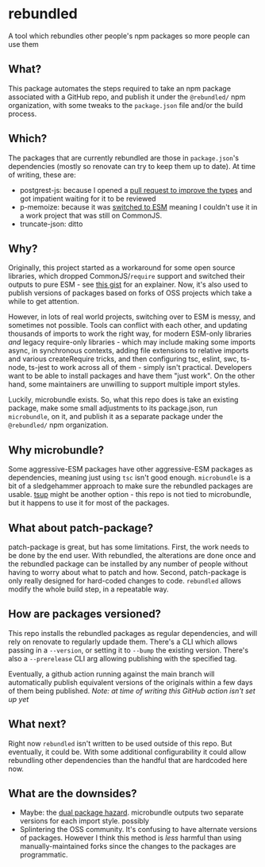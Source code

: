 # rebundled
A tool which rebundles other people's npm packages so more people can use them

## What?

This package automates the steps required to take an npm package associated with a GitHub repo, and publish it under the `@rebundled/` npm organization, with some tweaks to the `package.json` file and/or the build process.

## Which?

The packages that are currently rebundled are those in `package.json`'s dependencies (mostly so renovate can try to keep them up to date). At time of writing, these are:

- postgrest-js: because I opened a [pull request to improve the types](https://github.com/supabase/postgrest-js/pull/494) and got impatient waiting for it to be reviewed
- p-memoize: because it was [switched to ESM](https://github.com/sindresorhus/p-memoize/releases/tag/v5.0.0) meaning I couldn't use it in a work project that was still on CommonJS.
- truncate-json: ditto

## Why?

Originally, this project started as a workaround for some open source libraries, which dropped CommonJS/`require` support and switched their outputs to pure ESM - see [this gist](https://gist.github.com/sindresorhus/a39789f98801d908bbc7ff3ecc99d99c) for an explainer. Now, it's also used to publish versions of packages based on forks of OSS projects which take a while to get attention.

However, in lots of real world projects, switching over to ESM is messy, and sometimes not possible. Tools can conflict with each other, and updating thousands of imports to work the right way, for modern ESM-only libraries _and_ legacy require-only libraries - which may include making some imports async, in synchronous contexts, adding file extensions to relative imports and various createRequire tricks, and then configuring tsc, eslint, swc, ts-node, ts-jest to work across all of them - simply isn't practical. Developers want to be able to install packages and have them "just work". On the other hand, some maintainers are unwilling to support multiple import styles.

Luckily, microbundle exists. So, what this repo does is take an existing package, make some small adjustments to its package.json, run `microbundle`, on it, and publish it as a separate package under the `@rebundled/` npm organization.

## Why microbundle?

Some aggressive-ESM packages have other aggressive-ESM packages as dependencies, meaning just using `tsc` isn't good enough. `microbundle` is a bit of a sledgehammer approach to make sure the rebundled packages are usable. [tsup](https://tsup.egoist.dev/#excluding-all-packages) might be another option - this repo is not tied to microbundle, but it happens to use it for most of the packages.

## What about patch-package?

patch-package is great, but has some limitations. First, the work needs to be done by the end user. With rebundled, the alterations are done once and the rebundled package can be installed by any number of people without having to worry about what to patch and how. Second, patch-package is only really designed for hard-coded changes to code. `rebundled` allows modify the whole build step, in a repeatable way.

## How are packages versioned?

This repo installs the rebundled packages as regular dependencies, and will rely on renovate to regularly updade them. There's a CLI which allows passing in a `--version`, or setting it to `--bump` the existing version. There's also a `--prerelease` CLI arg allowing publishing with the specified tag.

Eventually, a github action running against the main branch will automatically publish equivalent versions of the originals within a few days of them being published. _Note: at time of writing this GitHub action isn't set up yet_

## What next?

Right now `rebundled` isn't written to be used outside of this repo. But eventually, it could be. With some additional configurability it could allow rebundling other dependencies than the handful that are hardcoded here now.

## What are the downsides? 

- Maybe: the [dual package hazard](https://gist.github.com/sindresorhus/a39789f98801d908bbc7ff3ecc99d99c?permalink_comment_id=3850849#gistcomment-3850849). microbundle outputs two separate versions for each import style. possibly
- Splintering the OSS community. It's confusing to have alternate versions of packages. However I think this method is _less_ harmful than using manually-maintained forks since the changes to the packages are programmatic.

